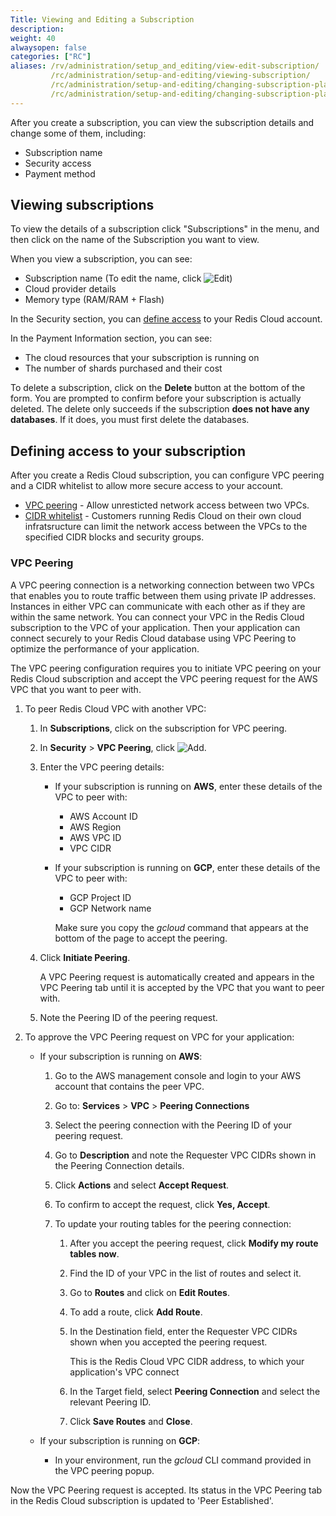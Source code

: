 ```yaml
---
Title: Viewing and Editing a Subscription
description:
weight: 40
alwaysopen: false
categories: ["RC"]
aliases: /rv/administration/setup_and_editing/view-edit-subscription/
         /rc/administration/setup-and-editing/viewing-subscription/
         /rc/administration/setup-and-editing/changing-subscription-plan/
         /rc/administration/setup-and-editing/changing-subscription-plan/
---
```

After you create a subscription, you can view the subscription details and
change some of them, including:

- Subscription name
- Security access
- Payment method

## Viewing subscriptions

To view the details of a subscription click "Subscriptions" in the menu,
and then click on the name of the Subscription you want to view.

When you view a subscription, you can see:

- Subscription name (To edit the name, click ![Edit](/images/rc/icon_edit.png#no-click "Edit"))
- Cloud provider details
- Memory type (RAM/RAM + Flash)

In the Security section, you can [define access](#defining-access-to-your-subscription)
to your Redis Cloud account.

In the Payment Information section, you can see:

- The cloud resources that your subscription is running on
- The number of shards purchased and their cost

To delete a subscription, click on the **Delete** button at the bottom
of the form. You are prompted to confirm before your subscription is
actually deleted. The delete only succeeds if the subscription **does
not have any databases**. If it does, you must first delete the
databases.

## Defining access to your subscription

After you create a Redis Cloud subscription, you can configure VPC
peering and a CIDR whitelist to allow more secure access to your account.

- [VPC peering](https://docs.aws.amazon.com/vpc/latest/peering/what-is-vpc-peering.html) -
    Allow unresticted network access between two VPCs.
- [CIDR whitelist](https://docs.aws.amazon.com/vpc/latest/peering/peering-configurations-partial-access.html) -
    Customers running Redis Cloud on their own cloud infratsructure can limit the network access between the VPCs to the specified CIDR blocks and security groups.

### VPC Peering

A VPC peering connection is a networking connection between two VPCs that enables you
to route traffic between them using private IP addresses. Instances in either VPC can
communicate with each other as if they are within the same network. You can connect your
VPC in the Redis Cloud subscription to the VPC of your application. Then your application can
connect securely to your Redis Cloud database using VPC Peering to optimize the performance of your application.

The VPC peering configuration requires you to initiate VPC peering on your Redis Cloud <!-- Pro or Ultimate --> subscription
and accept the VPC peering request for the AWS VPC that you want to peer with.

1. To peer Redis Cloud VPC with another VPC:
    1. In **Subscriptions**, click on the subscription for VPC peering.
    1. In **Security** > **VPC Peering**, click ![Add](/images/rs/icon_add.png#no-click "Add").
    1. Enter the VPC peering details:

        - If your subscription is running on **AWS**, enter these details of the VPC to peer with:

            - AWS Account ID
            - AWS Region
            - AWS VPC ID
            - VPC CIDR

        - If your subscription is running on **GCP**, enter these details of the VPC to peer with:

            - GCP Project ID
            - GCP Network name

            Make sure you copy the *gcloud* command that appears at the bottom of the page to accept the peering.

    1. Click **Initiate Peering**.

        A VPC Peering request is automatically created and appears in the VPC Peering tab until
        it is accepted by the VPC that you want to peer with.

    1. Note the Peering ID of the peering request.

1. To approve the VPC Peering request on VPC for your application:

    - If your subscription is running on **AWS**:

        1. Go to the AWS management console and login to your AWS account that contains the peer VPC.
        1. Go to: **Services** > **VPC** > **Peering Connections**
        1. Select the peering connection with the Peering ID of your peering request.
        1. Go to **Description** and note the Requester VPC CIDRs shown in the Peering Connection details.
        1. Click **Actions** and select **Accept Request**.
        1. To confirm to accept the request, click **Yes, Accept**.
        1. To update your routing tables for the peering connection:

            1. After you accept the peering request, click **Modify my route tables now**.
            1. Find the ID of your VPC in the list of routes and select it.
            1. Go to **Routes** and click on **Edit Routes**.
            1. To add a route, click **Add Route**.
            1. In the Destination field, enter the Requester VPC CIDRs shown when you accepted the peering request.

               This is the Redis Cloud VPC CIDR address, to which your application's VPC connect

            1. In the Target field, select **Peering Connection** and select the relevant Peering ID.
            1. Click **Save Routes** and **Close**.

    - If your subscription is running on **GCP**:

        - In your environment, run the *gcloud* CLI command provided in the VPC peering popup.

Now the VPC Peering request is accepted. Its status in the VPC Peering tab in the Redis Cloud subscription is updated to 'Peer Established'.

